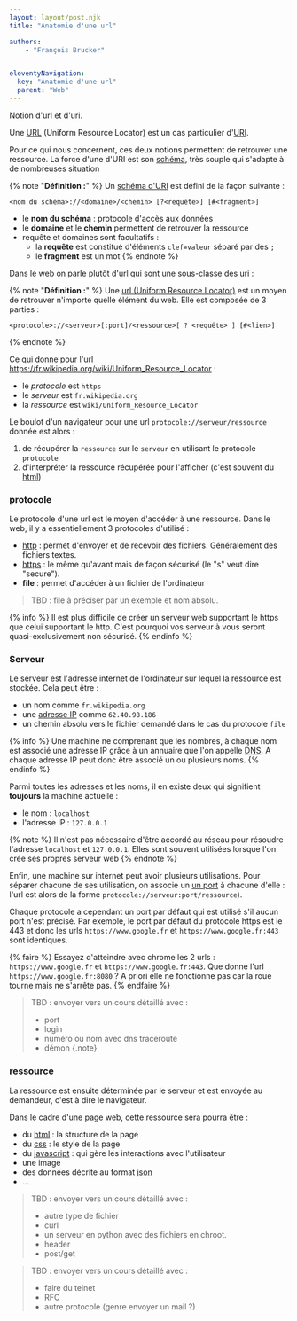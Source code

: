 ```yaml
---
layout: layout/post.njk
title: "Anatomie d'une url"

authors:
    - "François Brucker"


eleventyNavigation:
  key: "Anatomie d'une url"
  parent: "Web"
---
```


<!-- début résumé -->

Notion d'url et d'uri.

<!-- fin résumé -->

Une [URL](https://fr.wikipedia.org/wiki/Uniform_Resource_Locator) (Uniform Resource Locator) est un cas particulier d'[URI](https://fr.wikipedia.org/wiki/Uniform_Resource_Identifier).

Pour ce qui nous concernent, ces deux notions permettent de retrouver une ressource. La force d'une d'URI est son [schéma](https://fr.wikipedia.org/wiki/Sch%C3%A9ma_d%27URI), très souple qui s'adapte à de nombreuses situation

{% note "**Définition :**" %}
Un [schéma d'URI](https://fr.wikipedia.org/wiki/Sch%C3%A9ma_d%27URI) est défini de la façon suivante :

```
<nom du schéma>://<domaine>/<chemin> [?<requête>] [#<fragment>]
```

* le **nom du schéma** : protocole d'accès aux données
* le **domaine** et le **chemin** permettent de retrouver la ressource
* requête et domaines sont facultatifs :
  * la **requête** est constitué d'éléments `clef=valeur` séparé par des `;`
  * le **fragment** est un mot
{% endnote %}

Dans le web on parle plutôt d'url qui sont une sous-classe des uri :

{% note "**Définition :**" %}
Une [url (Uniform Resource Locator)](https://fr.wikipedia.org/wiki/Uniform_Resource_Locator) est un moyen de retrouver n'importe quelle élément du web. Elle est composée de 3 parties :

```shell
<protocole>://<serveur>[:port]/<ressource>[ ? <requête> ] [#<lien>]
```

{% endnote %}

Ce qui donne pour l'url <https://fr.wikipedia.org/wiki/Uniform_Resource_Locator> :

* le *protocole* est `https`
* le *serveur* est  `fr.wikipedia.org`
* la *ressource* est  `wiki/Uniform_Resource_Locator`

Le boulot d'un navigateur pour une url `protocole://serveur/ressource` donnée est alors :

1. de récupérer la `ressource` sur le `serveur` en utilisant le protocole `protocole`
2. d'interpréter la ressource récupérée pour l'afficher (c'est souvent du [html](https://fr.wikipedia.org/wiki/Hypertext_Markup_Language))

### protocole

Le protocole d'une url est le moyen d'accéder à une ressource. Dans le web, il y a essentiellement 3 protocoles d'utilisé :

* [http](https://fr.wikipedia.org/wiki/Hypertext_Transfer_Protocol) : permet d'envoyer et de recevoir des fichiers. Généralement des fichiers textes.
* [https](https://fr.wikipedia.org/wiki/HyperText_Transfer_Protocol_Secure) : le même qu'avant mais de façon sécurisé (le "s" veut dire "secure").
* **file** : permet d'accéder à un fichier de l'ordinateur

> TBD : file à préciser par un exemple et nom absolu.

{% info %}
Il est plus difficile de créer un serveur web supportant le https que celui supportant le http. C'est pourquoi vos serveur à vous seront quasi-exclusivement non sécurisé.
{% endinfo %}

### Serveur

Le serveur est l'adresse internet de l'ordinateur sur lequel la ressource est stockée. Cela peut être :

* un nom comme `fr.wikipedia.org`
* une [adresse IP](https://fr.wikipedia.org/wiki/Adresse_IP) comme `62.40.98.186`
* un chemin absolu vers le fichier demandé dans le cas du protocole `file`

{% info %}
Une machine ne comprenant que les nombres, à chaque nom est associé une adresse IP grâce à un annuaire que l'on appelle [DNS](https://fr.wikipedia.org/wiki/Domain_Name_System). A chaque adresse IP peut donc être associé un ou plusieurs noms.
{% endinfo %}

Parmi toutes les adresses et les noms, il en existe deux qui signifient **toujours** la machine actuelle :

* le nom : `localhost`
* l'adresse IP : `127.0.0.1`

{% note %}
Il n'est pas nécessaire d'être accordé au réseau pour résoudre l'adresse `localhost` et `127.0.0.1`. Elles sont souvent utilisées lorsque l'on crée ses propres serveur web
{% endnote %}

Enfin, une machine sur internet peut avoir plusieurs utilisations. Pour séparer chacune de ses utilisation, on associe un [un port](https://fr.wikipedia.org/wiki/Port_(logiciel)) à chacune d'elle : l'url est alors de la forme `protocole://serveur:port/ressource`).

Chaque protocole a cependant un port par défaut qui est utilisé s'il aucun port n'est précisé. Par exemple, le port par défaut du protocole https est le 443 et donc les urls `https://www.google.fr` et `https://www.google.fr:443` sont identiques.

{% faire %}
Essayez d'atteindre avec chrome les 2 urls : `https://www.google.fr` et `https://www.google.fr:443`. Que donne l'url  `https://www.google.fr:8080` ? A priori elle ne fonctionne pas car la roue tourne mais ne s'arrête pas.
{% endfaire %}

> TBD : envoyer vers un cours détaillé avec :
>
> * port
> * login
> * numéro ou nom avec dns traceroute
> * démon
{.note}

### ressource

La ressource est ensuite déterminée par le serveur et est envoyée au demandeur, c'est à dire le navigateur.

Dans le cadre d'une page web, cette ressource sera pourra être :

* du [html](https://fr.wikipedia.org/wiki/Hypertext_Markup_Language) : la structure de la page
* du [css](https://fr.wikipedia.org/wiki/Feuilles_de_style_en_cascade) : le style de la page
* du [javascript](https://fr.wikipedia.org/wiki/JavaScript) : qui gère les interactions avec l'utilisateur
* une image
* des données décrite au format [json](https://www.json.org/json-fr.html)
* ...

> TBD : envoyer vers un cours détaillé avec :
>
> * autre type de fichier
> * curl
> * un serveur en python avec des fichiers en chroot.
> * header
> * post/get

> TBD : envoyer vers un cours détaillé avec :
>
> * faire du telnet
> * RFC
> * autre protocole (genre envoyer un mail ?)

